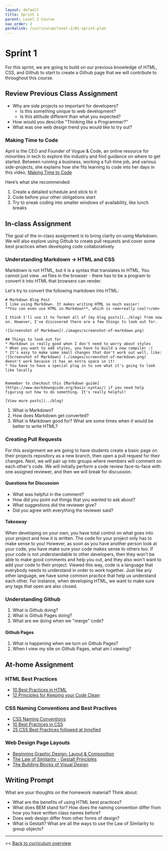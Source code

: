 ```yaml
---
layout: default
title: Sprint 1
parent: Level 2 Course
nav_order: 2
permalink: /curriculum/level-2/01-sprint-plan
---
```


# Sprint 1
For this sprint, we are going to build on our previous knowledge of HTML, CSS, and Github to start to create a Github page that we will contribute to throughout this course. 

## Review Previous Class Assignment
* Why are side projects so important for developers? 
  * Is this something unique to web development? 
  * Is this attitude different than what you expected?
* How would you describe "Thinking like a Programmer?"
* What was one web design trend you would like to try out?


### Making Time to Code
April is the CEO and Founder of Vogue & Code, an online resource for minorities in tech to explore the industry and find guidance on where to get started. Between running a business, working a full-time job, and various side-projects, she explains how she fits learning to code into her days in this video, [Making Time to Code](https://www.youtube.com/watch?v=1q-HgZvZhtE)

Here’s what she recommended:
1. Create a detailed schedule and stick to it
2. Code before your other obligations start
3. Try to sneak coding into smaller windows of availability, like lunch breaks


## In-class Assignment
The goal of the in-class assignment is to bring clarity on using Markdown. We will also explore using Github to create pull requests and cover some best practices when developing code collaboratively.

### Understanding Markdown -> HTML and CSS
Markdown is not HTML, but it is a syntax that translates to HTML. You cannot just view `.md` files in the browser - there has to be a program to convert it into HTML that browsers can render. 

Let's try to convert the following markdown into HTML:

```
# Markdown Blog Post
I like using Markdown. It makes writing HTML so much easier!
**You can even use HTML in Markdown**, which is <em>really cool!</em>

I think I'll use it to format all of [my blog posts](../blog) from now on. However, I've discovered there are a few things to look out for. 

![Screenshot of Markdown](./images/screenshot-of-markdown.png)

## Things to look out for
* Markdown is really good when I don't need to worry about styles
* When you want to add styles, you have to build a new compiler :(
* It's easy to make some small changes that don't work out well, like: ![Screenshot of Markdown] (./images/screenshot-of-markdown.png) doesn't work because it has an extra space in it! 
* You have to have a special plug in to see what it's going to look like locally


Remember to checkout this [Markdown guide](https://www.markdownguide.org/basic-syntax/) if you need help figuring out how to do something. It's really helpful!

[View more posts](../blog)
```

1. What is Markdown? 
2. How does Markdown get converted?
3. What is Markdown good for? What are some times when it would be better to write HTML?

### Creating Pull Requests
For this assignment we are going to have students create a basic page on their projects repository as a new branch, then open a pull request for their changes. Next, we will pair up into groups where members will comment on each other's code. We will initially perform a code review face-to-face with one assigned reviewer, and then we will break for discussion.

#### Questions for Discussion
* What was helpful in the comment?
* How did you point out things that you wanted to ask about?  
* What suggestions did the reviewer give? 
* Did you agree with everything the reviewer said?

#### Takeaway
When developing on your own, you have total control on what goes into your project and how it is written. The code for your project only has to make sense to you! However, as soon as you have another person look at your code, you have make sure your code makes sense to others too. If your code is not understandable to other developers, then they won't be able to make good comments and help you out, and they also won't want to add your code to their project. Viewed this way, code is a language that everybody needs to understand in order to work together. Just like any other language, we have some common practice that help us understand each other. For instance, when developing HTML, we want to make sure any tags that open are also closed. 

### Understanding Github
1. What is Github doing? 
2. What is Github Pages doing?
3. What are we doing when we "merge" code?

#### Github Pages
1. What is happening when we turn on Github Pages?
2. When I view my site on Github Pages, what am I viewing?

## At-home Assignment
### HTML Best Practices
* [10 Best Practices in HTML](https://blog.tbhcreative.com/2015/08/10-best-practices-in-html.html)
* [12 Principles for Keeping your Code Clean](https://www.smashingmagazine.com/2008/11/12-principles-for-keeping-your-code-clean/)

### CSS Naming Conventions and Best Practives
* [CSS Naming Conventions](https://www.freecodecamp.org/news/css-naming-conventions-that-will-save-you-hours-of-debugging-35cea737d849/)
* [10 Best Practices in CSS](http://www.tothenew.com/blog/10-best-practices-in-css/)
* [25 CSS Best Practices followed at Innofied](https://www.innofied.com/25-css-best-practices-we-follow-at-innofied/)

### Web Design Page Layouts
* [Beginning Graphic Design: Layout & Composition](https://www.youtube.com/watch?v=a5KYlHNKQB8)
* [The Law of Similarity - Gestalt Principles](https://www.interaction-design.org/literature/article/the-law-of-similarity-gestalt-principles-1)
* [The Building Blocks of Visual Design](https://www.interaction-design.org/literature/article/the-building-blocks-of-visual-design)

## Writing Prompt
What are your thoughts on the homework material? Think about:
* What are the benefits of using HTML best practices?
* What does BEM stand for? How does the naming convention differ from how you have written class names before?
* Does web design differ from other forms of design?
* What is Gestalt? What are all the ways to use the Law of Similarity to group objects? 


---
<< [Back to curriculum overview](../level-2)
